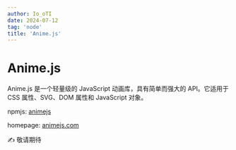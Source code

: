```yaml
---
author: Io_oTI
date: 2024-07-12
tag: 'node'
title: 'Anime.js'
---
```


# Anime.js

Anime.js 是一个轻量级的 JavaScript 动画库，具有简单而强大的 API。它适用于 CSS 属性、SVG、DOM 属性和 JavaScript 对象。

npmjs: [animejs](https://www.npmjs.com/package/animejs)

homepage: [animejs.com](https://animejs.com/)

✍ 敬请期待
